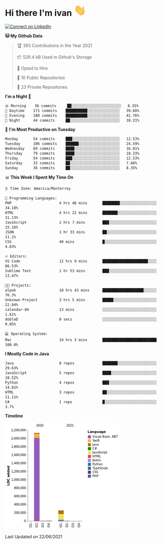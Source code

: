 <h1>Hi there I'm ivan <img src="https://raw.githubusercontent.com/ABSphreak/ABSphreak/master/gifs/Hi.gif" width="40px" /></h1>

[![Connect on LinkedIn](https://img.shields.io/badge/LinkedIn-%230077B5.svg?&style=flat-square&logo=linkedin&logoColor=white)](https://www.linkedin.com/in/ivanjtm)
<!--START_SECTION:waka-->
**🐱 My Github Data** 

> 🏆 393 Contributions in the Year 2021
 > 
> 📦 526.4 kB Used in Github's Storage 
 > 
> 💼 Opted to Hire
 > 
> 📜 10 Public Repositories 
 > 
> 🔑 23 Private Repositories  
 > 
**I'm a Night 🦉** 

```text
🌞 Morning    36 commits     ██░░░░░░░░░░░░░░░░░░░░░░░   8.35% 
🌆 Daytime    171 commits    ██████████░░░░░░░░░░░░░░░   39.68% 
🌃 Evening    180 commits    ██████████░░░░░░░░░░░░░░░   41.76% 
🌙 Night      44 commits     ██░░░░░░░░░░░░░░░░░░░░░░░   10.21%

```
📅 **I'm Most Productive on Tuesday** 

```text
Monday       54 commits     ███░░░░░░░░░░░░░░░░░░░░░░   12.53% 
Tuesday      106 commits    ██████░░░░░░░░░░░░░░░░░░░   24.59% 
Wednesday    69 commits     ████░░░░░░░░░░░░░░░░░░░░░   16.01% 
Thursday     79 commits     ████░░░░░░░░░░░░░░░░░░░░░   18.33% 
Friday       54 commits     ███░░░░░░░░░░░░░░░░░░░░░░   12.53% 
Saturday     33 commits     ██░░░░░░░░░░░░░░░░░░░░░░░   7.66% 
Sunday       36 commits     ██░░░░░░░░░░░░░░░░░░░░░░░   8.35%

```


📊 **This Week I Spent My Time On** 

```text
⌚︎ Time Zone: America/Monterrey

💬 Programming Languages: 
PHP                      4 hrs 48 mins       ████████░░░░░░░░░░░░░░░░░   34.18% 
HTML                     4 hrs 22 mins       ███████░░░░░░░░░░░░░░░░░░   31.13% 
JavaScript               2 hrs 7 mins        ███░░░░░░░░░░░░░░░░░░░░░░   15.16% 
JSON                     1 hr 33 mins        ██░░░░░░░░░░░░░░░░░░░░░░░   11.1% 
CSS                      40 mins             █░░░░░░░░░░░░░░░░░░░░░░░░   4.83%

🔥 Editors: 
VS Code                  12 hrs 9 mins       █████████████████████░░░░   86.53% 
Sublime Text             1 hr 53 mins        ███░░░░░░░░░░░░░░░░░░░░░░   13.47%

🐱‍💻 Projects: 
alpek                    10 hrs 43 mins      ███████████████████░░░░░░   76.3% 
Unknown Project          3 hrs 5 mins        █████░░░░░░░░░░░░░░░░░░░░   22.04% 
calendar-04              13 mins             ░░░░░░░░░░░░░░░░░░░░░░░░░   1.61% 
dobleD                   0 secs              ░░░░░░░░░░░░░░░░░░░░░░░░░   0.05%

💻 Operating System: 
Mac                      14 hrs 3 mins       █████████████████████████   100.0%

```

**I Mostly Code in Java** 

```text
Java                     8 repos             ███████░░░░░░░░░░░░░░░░░░   29.63% 
JavaScript               5 repos             ████░░░░░░░░░░░░░░░░░░░░░   18.52% 
Python                   4 repos             ███░░░░░░░░░░░░░░░░░░░░░░   14.81% 
HTML                     3 repos             ██░░░░░░░░░░░░░░░░░░░░░░░   11.11% 
C#                       1 repo              █░░░░░░░░░░░░░░░░░░░░░░░░   3.7%

```


**Timeline**

![Chart not found](https://raw.githubusercontent.com/ivanjtm/ivanjtm/main/charts/bar_graph.png) 


 Last Updated on 22/06/2021
<!--END_SECTION:waka-->

<!--
<p align="center">
  <img src ="https://github-readme-stats.vercel.app/api?username=ivanjtm&show_icons=true&count_private=true&theme=default&hide_border=true&include_all_commits=true?count_private=true">
  <img src ="https://github-readme-stats.vercel.app/api/top-langs/?username=ivanjtm&layout=compact&hide_border=true&langs_count=50">
  <img src="https://github-readme-stats.vercel.app/api/wakatime?username=ivanjtm&hide_border=true"> 
</p>
-->
